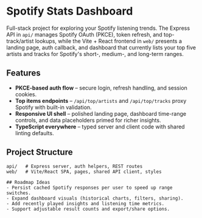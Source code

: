 # Spotify Stats Dashboard

Full-stack project for exploring your Spotify listening trends. The Express API in `api/` manages Spotify OAuth (PKCE), token refresh, and top-track/artist lookups, while the Vite + React frontend in `web/` presents a landing page, auth callback, and dashboard that currently lists your top five artists and tracks for Spotify's short-, medium-, and long-term ranges.

## Features
- **PKCE-based auth flow** – secure login, refresh handling, and session cookies.
- **Top items endpoints** – `/api/top/artists` and `/api/top/tracks` proxy Spotify with built-in validation.
- **Responsive UI shell** – polished landing page, dashboard time-range controls, and data placeholders primed for richer insights.
- **TypeScript everywhere** – typed server and client code with shared linting defaults.

## Project Structure
```
api/   # Express server, auth helpers, REST routes
web/   # Vite/React SPA, pages, shared API client, styles

## Roadmap Ideas
- Persist cached Spotify responses per user to speed up range switches.
- Expand dashboard visuals (historical charts, filters, sharing).
- Add recently played insights and listening time metrics.
- Support adjustable result counts and export/share options.
